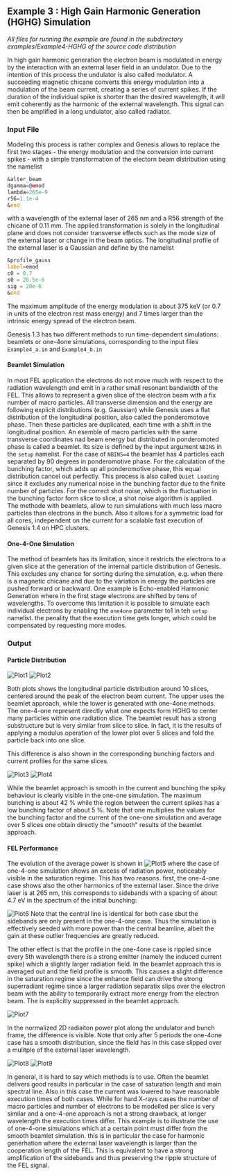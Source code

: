## Example 3 : High Gain Harmonic Generation (HGHG) Simulation

*All files for running the example are found in the subdirectory examples/Example4-HGHG of the source code distribution*

In high gain harmonic generation the electron beam is modulated in energy by the interaction with an external laser field in an undulator. Due to the intention of this process the undulator is also called modulator.
A succeeding magnetic chicane converts this energy modulation into a modulation of the beam current, creating a series of current spikes. If the duration of the individual spike is shorter than the desired wavelength, it will emit coherently as the harmonic of the external wavelength.
This signal can then be amplified in a long undulator, also called radiator.

### Input File

Modeling this process is rather complex and Genesis allows to replace the first two stages - the energy modulation and the conversion into current spikes - with a simple transformation of the electorn beam distribution using the 
namelist 
```asm
&alter_beam
dgamma=@emod
lambda=265e-9
r56=1.1e-4
&end
```

with a wavelength of the external laser of 265 nm and a R56 strength of the chicane of 0.11 mm.  The applied transformation is solely in the longitudinal plane and does not
consider transverse effects such as the mode size of the external laser or change in the beam optics. 
The longitudinal profile of the external laser is a Gaussian and define by the namelist

```asm
&profile_gauss
label=emod
c0 = 0.7
s0 = 26.5e-6
sig = 20e-6
&end
```
The maximum amplitude of the energy modulation is about 375 keV (or 0.7 in units of the electron rest mass energy) and 7 times larger than the intrinsic energy spread of the electron beam.

Genesis 1.3 has two different methods to run time-dependent simulations: beamlets or one-4one simulations, corresponding to the input files `Example4_a.in` and `Example4_b.in`

#### Beamlet Simulation

In most FEL application the electrons do not move much with respect to the radiation wavelength and emit in a rather small resonant bandwidth of the FEL.
This allows to represent a given slice of the electron beam with a fix number of macro particles. All transverse dimension and the energy are following explicit distributions (e.g. Gaussian) while 
Genesis uses a flat distribution of the longitudinal position, also called the ponderomotove phase. Then these particles are duplicated, each time with a shift in the longitudinal position.
An esemble of macro particles with the same transverse coordinates nad beam energy but distributed in ponderomoted phase 
is called a beamlet. Its size is defined by the input argument `NBINS` in the `setup` namelist.  For the case of `NBINS=4` the beamlet has 4 particles
each separated by 90 degrees in ponderomotive phase.  For the calculation of the bunching factor, which adds up all ponderomotive phase, this equal distribution cancel out perfectly.
This process is also called `Quiet Loading` since it excludes any numerical noise in the bunching factor due to the finite number of particles.
For the correct shot noise, which is the fluctuation in the bunching factor form slice to slice, a shot noise algorithm is applied.
The methode with beamlets, allow to run simulations with much less macro particles than electrons in the bunch. Also it allows for a symmetric load for all cores, independent
on the current for a scalable fast execution of Genesis 1.4 on HPC clusters.

#### One-4-One Simulation

The method of beamlets has its limitation, since it restricts the electrons to a given slice at the generation of the internal particle distribution of Genesis.
This excludes any chance for sorting during the simulation, e.g. when there is a magnetic chicane and due to the variation in energy the 
particles are pushed forward or backward. One example is Echo-enabled Harmonic Generation where in the first stage electrons are shifted by tens of wavelengths.
To overcome this limitation it is possible to simulate each individual electrons by enabling the `one4one` parameter to1 in teh `setup` namelist.
the penality that the execution time gets longer, which could be compensated by requesting more modes.

### Output

#### Particle Distribution

![Plot1](Plots/Figure_1.png)
![Plot2](Plots/Figure_2.png)

Both plots shows the longitudinal particle distribution around 10 slices, centered around the peak of the electron beam current. The upper uses the beamlet approach, while the lower is generated with 
one-4one methods. The one-4-one represent directly what one expects form HGHG to center many particles within one radiation slice.
The beamlet result has a strong substructure but is very similar from slice to slice. In fact, it is the results of applying a modulus operation of the lower plot over 5 slices and fold the particle back into one slice.

This difference is also shown in the corresponding bunching factors and current profiles for the same slices.

![Plot3](Plots/Figure_3.png)
![Plot4](Plots/Figure_4.png)

While the beamlet approach is smooth in the current and bunching the spiky behaviour is clearly visible in the one-one simulation.
The maximum bunching is about 42 % while the region between the current spikes has a low bunching factor of about 5 %. 
Note that one multiplies the values for the bunching factor and the current of the one-one simulation and average over 5 slices one obtain directly the "smooth" results of the beamlet approach.

#### FEL Performance

The evolution of the average power is shown in
![Plot5](Plots/Figure_5.png)
where the case of one-4-one simulation shows an excess of radiation power, noticeably visible in the saturation regime. This has two reasons.
first, the one-4-one case shows also the other harmonics of the external laser. Since the drive laser is at 265 nm, this corresponds to sidebands with a spacing of about 4.7 eV in the spectrum of the initial bunching:

![Plot6](Plots/Figure_6.png)
Note that the central line is identical for both case sbut the sidebands are only present in the one-4-one case.
Thus the simulation is effectively seeded with more power than the central beamline, albeit the gain at these outlier frequencies are greatly reduced.

The other effect is that the profile in the one-4one case is rippled since every 5th wavelength there is a strong emitter (namely the induced current spike) which a slightly larger radiation field.
In the beamlet approach this is averaged out and the field profile is smooth. This causes a slight difference in the saturation regime since the enhance field can drive
the strong superradiant regime since a larger radiation separatix slips over the electron beam with the ability to temporarily extract more energy from the electron beam.
The is explicitly suppressed in the beamlet approach.

![Plot7](Plots/Figure_7.png)

In the normalized 2D radiaiton power plot along the undulator and bunch frame, the difference is visible.
Note that only after 5 periods the one-4one case has a smooth distribution, since the field has in this case slipped over a mulitple of the external laser wavelength.

![Plot8](Plots/Figure_8.png)
![Plot9](Plots/Figure_9.png)

In general, it is hard to say which methods is to use. Often the beamlet delivers good results in particular in the case of saturation length and main spectral line.
Also in this case the current was lowered to have reasonable execution times of both cases. While for hard X-rays cases the number of macro particles and number of electrons to be modelled per slice is very similar and
a one-4-one approach is not a strong drawback, at longer wavelength the execution times differ. 
This example is to illustrate the use of one-4-one simulations which at a certain point must differ from the smooth beamlet simulation.
this is in particular the case for harmonic generhation where the external laser wavelength is larger than the cooperation length of the FEL. This is equivalent to have a strong amplification of the sidebands and thus preserving the ripple structure of the FEL signal.